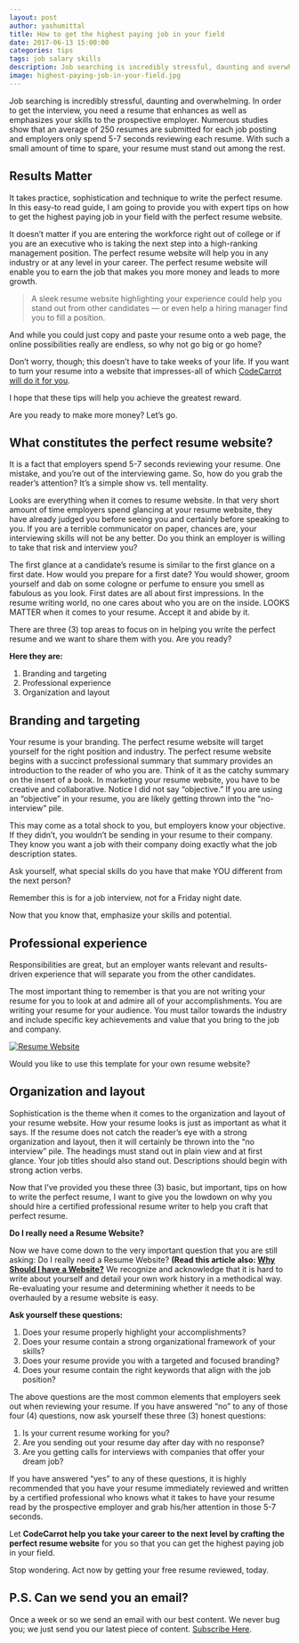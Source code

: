 ```yaml
---
layout: post
author: yashumittal
title: How to get the highest paying job in your field
date: 2017-06-13 15:00:00
categories: tips
tags: job salary skills
description: Job searching is incredibly stressful, daunting and overwhelming. In order to get the interview, you need a resume that enhances as well as emphasizes your skills to the prospective employer.
image: highest-paying-job-in-your-field.jpg
---
```


Job searching is incredibly stressful, daunting and overwhelming. In order to get the interview, you need a resume that enhances as well as emphasizes your skills to the prospective employer. Numerous studies show that an average of 250 resumes are submitted for each job posting and employers only spend 5-7 seconds reviewing each resume. With such a small amount of time to spare, your resume must stand out among the rest.

## Results Matter

It takes practice, sophistication and technique to write the perfect resume. In this easy-to read guide, I am going to provide you with expert tips on how to get the highest paying job in your field with the perfect resume website.

It doesn’t matter if you are entering the workforce right out of college or if you are an executive who is taking the next step into a high-ranking management position. The perfect resume website will help you in any industry or at any level in your career. The perfect resume website will enable you to earn the job that makes you more money and leads to more growth.

<blockquote>
A sleek resume website highlighting your experience could help you stand out from other candidates — or even help a hiring manager find you to fill a position.
</blockquote>

And while you could just copy and paste your resume onto a web page, the online possibilities really are endless, so why not go big or go home?

Don’t worry, though; this doesn’t have to take weeks of your life. If you want to turn your resume into a website that impresses-all of which [CodeCarrot will do it for you](//www.codecarrot.net/).

I hope that these tips will help you achieve the greatest reward.

Are you ready to make more money? Let’s go.

## What constitutes the perfect resume website?

It is a fact that employers spend 5-7 seconds reviewing your resume. One mistake, and you’re out of the interviewing game. So, how do you grab the reader’s attention? It’s a simple show vs. tell mentality.

Looks are everything when it comes to resume website. In that very short amount of time employers spend glancing at your resume website, they have already judged you before seeing you and certainly before speaking to you. If you are a terrible communicator on paper, chances are, your interviewing skills will not be any better. Do you think an employer is willing to take that risk and interview you?

The first glance at a candidate’s resume is similar to the first glance on a first date. How would you prepare for a first date? You would shower, groom yourself and dab on some cologne or perfume to ensure you smell as fabulous as you look. First dates are all about first impressions. In the resume writing world, no one cares about who you are on the inside. LOOKS MATTER when it comes to your resume. Accept it and abide by it.

There are three (3) top areas to focus on in helping you write the perfect resume and we want to share them with you. Are you ready?

**Here they are:**
1.  Branding and targeting
2.  Professional experience
3.  Organization and layout

## Branding and targeting

Your resume is your branding. The perfect resume website will target yourself for the right position and industry. The perfect resume website begins with a succinct professional summary that summary provides an introduction to the reader of who you are. Think of it as the catchy summary on the insert of a book. In marketing your resume website, you have to be creative and collaborative. Notice I did not say “objective.” If you are using an “objective” in your resume, you are likely getting thrown into the “no-interview” pile.

This may come as a total shock to you, but employers know your objective. If they didn’t, you wouldn’t be sending in your resume to their company. They know you want a job with their company doing exactly what the job description states.

Ask yourself, what special skills do you have that make YOU different from the next person?

Remember this is for a job interview, not for a Friday night date.

Now that you know that, emphasize your skills and potential.

## Professional experience

Responsibilities are great, but an employer wants relevant and results-driven experience that will separate you from the other candidates.

The most important thing to remember is that you are not writing your resume for you to look at and admire all of your accomplishments. You are writing your resume for your audience. You must tailor towards the industry and include specific key achievements and value that you bring to the job and company.

[![Resume Website](//blog.codecarrot.net/images/kards-template.png)](//www.codecarrot.net/)

Would you like to use this template for your own resume website?

## Organization and layout

Sophistication is the theme when it comes to the organization and layout of your resume website. How your resume looks is just as important as what it says. If the resume does not catch the reader’s eye with a strong organization and layout, then it will certainly be thrown into the “no interview” pile. The headings must stand out in plain view and at first glance. Your job titles should also stand out. Descriptions should begin with strong action verbs.

Now that I’ve provided you these three (3) basic, but important, tips on how to write the perfect resume, I want to give you the lowdown on why you should hire a certified professional resume writer to help you craft that perfect resume.


**Do I really need a Resume Website?**

Now we have come down to the very important question that you are still asking: Do I really need a Resume Website? **(Read this article also: [Why Should I have a Website?](/why-should-i-have-a-website/)** We recognize and acknowledge that it is hard to write about yourself and detail your own work history in a methodical way. Re-evaluating your resume and determining whether it needs to be overhauled by a resume website is easy.

**Ask yourself these questions:**

1.  Does your resume properly highlight your accomplishments?
2.  Does your resume contain a strong organizational framework of your skills?
3.  Does your resume provide you with a targeted and focused branding?
4.  Does your resume contain the right keywords that align with the job position?

The above questions are the most common elements that employers seek out when reviewing your resume. If you have answered “no” to any of those four (4) questions, now ask yourself these three (3) honest questions:

1.  Is your current resume working for you?
2.  Are you sending out your resume day after day with no response?
3.  Are you getting calls for interviews with companies that offer your dream job?

If you have answered “yes” to any of these questions, it is highly recommended that you have your resume immediately reviewed and written by a certified professional who knows what it takes to have your resume read by the prospective employer and grab his/her attention in those 5-7 seconds.

Let **CodeCarrot help you take your career to the next level by crafting the perfect resume website** for you so that you can get the highest paying job in your field.

Stop wondering. Act now by getting your free resume reviewed, today.

## P.S. Can we send you an email?

Once a week or so we send an email with our best content. We never bug you; we just send you our latest piece of content. [Subscribe Here](#subscribe).
